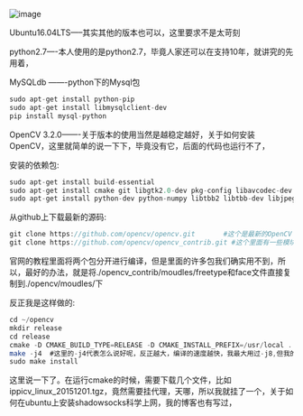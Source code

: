 ![image](https://github.com/0x024/FRT/blob/master/data/temp/Selection_002.png)


Ubuntu16.04LTS—–其实其他的版本也可以，这里要求不是太苛刻

python2.7—-本人使用的是python2.7，毕竟人家还可以在支持10年，就讲究的先用着，

MySQLdb ——-python下的Mysql包
```java  
sudo apt-get install python-pip
sudo apt-get install libmysqlclient-dev
pip install mysql-python
```
OpenCV 3.2.0——-关于版本的使用当然是越稳定越好，关于如何安装OpenCV，这里就简单的说一下下，毕竟没有它，后面的代码也运行不了，

安装的依赖包:
```java  
sudo apt-get install build-essential
sudo apt-get install cmake git libgtk2.0-dev pkg-config libavcodec-dev libavformat-dev libswscale-dev
sudo apt-get install python-dev python-numpy libtbb2 libtbb-dev libjpeg-dev libpng-dev libtiff-dev libjasper-dev libdc1394-22-dev
```

从github上下载最新的源码:
```java  
git clone https://github.com/opencv/opencv.git       #这个是最新的OpenCV 公布在github上的代码
git clone https://github.com/opencv/opencv_contrib.git #这个里面有一些模块，比如freetype，face，等需要用到
```
官网的教程里面将两个包分开进行编译，但是里面的许多包我们确实用不到，所以，最好的办法，就是将./opencv_contrib/moudles/freetype和face文件直接复制到./opencv/moudles/下

反正我是这样做的:
```java  
cd ~/opencv
mkdir release
cd release
cmake -D CMAKE_BUILD_TYPE=RELEASE -D CMAKE_INSTALL_PREFIX=/usr/local ..
make -j4  #这里的-j4代表怎么说好呢，反正越大，编译的速度越快，我最大用过-j8,但我的电脑只是4核！
sudo make install
```
这里说一下了。在运行cmake的时候，需要下载几个文件，比如ippicv_linux_20151201.tgz，竟然需要挂代理，天哪，所以我就挂了一个，关于如何在ubuntu上安装shadowsocks科学上网，我的博客也有写过，
